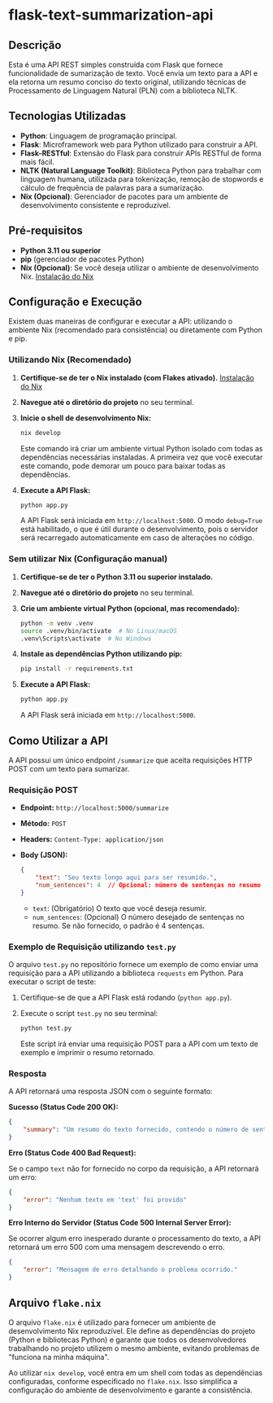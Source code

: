 # flask-text-summarization-api

## Descrição

Esta é uma API REST simples construída com Flask que fornece funcionalidade de sumarização de texto. Você envia um texto para a API e ela retorna um resumo conciso do texto original, utilizando técnicas de Processamento de Linguagem Natural (PLN) com a biblioteca NLTK.

## Tecnologias Utilizadas

*   **Python**: Linguagem de programação principal.
*   **Flask**: Microframework web para Python utilizado para construir a API.
*   **Flask-RESTful**: Extensão do Flask para construir APIs RESTful de forma mais fácil.
*   **NLTK (Natural Language Toolkit)**: Biblioteca Python para trabalhar com linguagem humana, utilizada para tokenização, remoção de stopwords e cálculo de frequência de palavras para a sumarização.
*   **Nix (Opcional)**: Gerenciador de pacotes para um ambiente de desenvolvimento consistente e reproduzível.

## Pré-requisitos

*   **Python 3.11 ou superior**
*   **pip** (gerenciador de pacotes Python)
*   **Nix (Opcional)**: Se você deseja utilizar o ambiente de desenvolvimento Nix. [Instalação do Nix](https://nixos.org/download.html)

## Configuração e Execução

Existem duas maneiras de configurar e executar a API: utilizando o ambiente Nix (recomendado para consistência) ou diretamente com Python e pip.

### Utilizando Nix (Recomendado)

1.  **Certifique-se de ter o Nix instalado (com Flakes ativado).** [Instalação do Nix](https://nixos.org/download.html)
2.  **Navegue até o diretório do projeto** no seu terminal.
3.  **Inicie o shell de desenvolvimento Nix:**

    ```bash
    nix develop
    ```

    Este comando irá criar um ambiente virtual Python isolado com todas as dependências necessárias instaladas. A primeira vez que você executar este comando, pode demorar um pouco para baixar todas as dependências.
4.  **Execute a API Flask:**

    ```bash
    python app.py
    ```

    A API Flask será iniciada em `http://localhost:5000`. O modo `debug=True` está habilitado, o que é útil durante o desenvolvimento, pois o servidor será recarregado automaticamente em caso de alterações no código.

### Sem utilizar Nix (Configuração manual)

1.  **Certifique-se de ter o Python 3.11 ou superior instalado.**
2.  **Navegue até o diretório do projeto** no seu terminal.
3.  **Crie um ambiente virtual Python (opcional, mas recomendado):**

    ```bash
    python -m venv .venv
    source .venv/bin/activate  # No Linux/macOS
    .venv\Scripts\activate  # No Windows
    ```
4.  **Instale as dependências Python utilizando pip:**

    ```bash
    pip install -r requirements.txt
    ```
5.  **Execute a API Flask:**

    ```bash
    python app.py
    ```

    A API Flask será iniciada em `http://localhost:5000`.

## Como Utilizar a API

A API possui um único endpoint `/summarize` que aceita requisições HTTP POST com um texto para sumarizar.

### Requisição POST

*   **Endpoint:** `http://localhost:5000/summarize`
*   **Método:** `POST`
*   **Headers:** `Content-Type: application/json`
*   **Body (JSON):**

    ```json
    {
        "text": "Seu texto longo aqui para ser resumido.",
        "num_sentences": 4  // Opcional: número de sentenças no resumo (padrão é 4)
    }
    ```

    *   `text`: (Obrigatório) O texto que você deseja resumir.
    *   `num_sentences`: (Opcional) O número desejado de sentenças no resumo. Se não fornecido, o padrão é 4 sentenças.

### Exemplo de Requisição utilizando `test.py`

O arquivo `test.py` no repositório fornece um exemplo de como enviar uma requisição para a API utilizando a biblioteca `requests` em Python. Para executar o script de teste:

1.  Certifique-se de que a API Flask está rodando (`python app.py`).
2.  Execute o script `test.py` no seu terminal:

    ```bash
    python test.py
    ```

    Este script irá enviar uma requisição POST para a API com um texto de exemplo e imprimir o resumo retornado.

### Resposta

A API retornará uma resposta JSON com o seguinte formato:

**Sucesso (Status Code 200 OK):**

```json
{
    "summary": "Um resumo do texto fornecido, contendo o número de sentenças solicitado."
}
```

**Erro (Status Code 400 Bad Request):**

Se o campo `text` não for fornecido no corpo da requisição, a API retornará um erro:

```json
{
    "error": "Nenhum texto em 'text' foi provido"
}
```

**Erro Interno do Servidor (Status Code 500 Internal Server Error):**

Se ocorrer algum erro inesperado durante o processamento do texto, a API retornará um erro 500 com uma mensagem descrevendo o erro.

```json
{
    "error": "Mensagem de erro detalhando o problema ocorrido."
}
```

## Arquivo `flake.nix`

O arquivo `flake.nix` é utilizado para fornecer um ambiente de desenvolvimento Nix reproduzível. Ele define as dependências do projeto (Python e bibliotecas Python) e garante que todos os desenvolvedores trabalhando no projeto utilizem o mesmo ambiente, evitando problemas de "funciona na minha máquina".

Ao utilizar `nix develop`, você entra em um shell com todas as dependências configuradas, conforme especificado no `flake.nix`. Isso simplifica a configuração do ambiente de desenvolvimento e garante a consistência.


